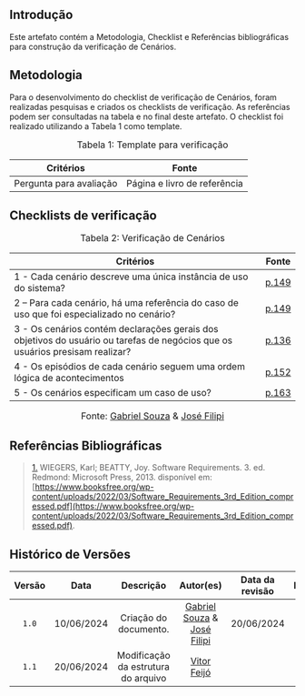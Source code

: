 ## Introdução

Este artefato contém a Metodologia, Checklist e Referências bibliográficas para construção da verificação de Cenários. 

## Metodologia

Para o desenvolvimento do checklist de verificação de Cenários, foram realizadas pesquisas e criados os checklists de verificação. As referências podem ser consultadas na tabela e no final deste artefato. O checklist foi realizado utilizando a Tabela 1 como template.

<font size="3"><p style="text-align: center">Tabela 1: Template para verificação</p></font>

<center>

Critérios | Fonte
--|--
Pergunta para avaliação| Página e livro de referência

</center>

## Checklists de verificação

<font size="3"><p style="text-align: center">Tabela 2: Verificação de Cenários </p></font>

Critérios  | Fonte
--------- | ------ 
1 - Cada cenário descreve uma única instância de uso do sistema?  | <a id="TEC1" href="#RP1">p.149</a>
2 – Para cada cenário, há uma referência do caso de uso que foi especializado no cenário?  | <a id="TEC1" href="#RP1">p.149</a>
3 - Os cenários contém declarações gerais dos objetivos do usuário ou tarefas de negócios que os usuários presisam realizar?  | <a id="TEC1" href="#RP1">p.136</a>
4 - Os episódios de cada cenário seguem uma ordem lógica de acontecimentos  | <a id="TEC1" href="#RP1">p.152</a>
5 - Os cenários especificam um caso de uso?  | <a id="TEC1" href="#RP1">p.163</a>



<font size="3"><p style="text-align: center">Fonte: [Gabriel Souza](https://github.com/GabrielMS00) & [José Filipi](https://github.com/JoseFilipi)</p></font>



## Referências Bibliográficas

> <a id="RP1" href="#TEC1">1.</a> WIEGERS, Karl; BEATTY, Joy. Software Requirements. 3. ed. Redmond: Microsoft Press, 2013. disponível em: [https://www.booksfree.org/wp-content/uploads/2022/03/Software_Requirements_3rd_Edition_compressed.pdf](https://www.booksfree.org/wp-content/uploads/2022/03/Software_Requirements_3rd_Edition_compressed.pdf).



## Histórico de Versões

| Versão | Data | Descrição | Autor(es) | Data da revisão | Revisor(es) |
| :--: | :--: | :--: | :--: | :--: | :--: |
|`1.0` | 10/06/2024 | Criação do documento. |[Gabriel Souza](https://github.com/GabrielMS00) & [José Filipi](https://github.com/JoseFilipi)| 20/06/2024 |[Vitor Feijó](https://github.com/vitorfleonardo) |   
|`1.1` | 20/06/2024 | Modificação da estrutura do arquivo |[Vitor Feijó](https://github.com/vitorfleonardo) | | 